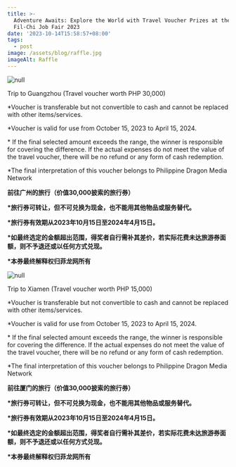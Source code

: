 ```yaml
---
title: >-
  Adventure Awaits: Explore the World with Travel Voucher Prizes at the 2nd
  Fil-Chi Job Fair 2023
date: '2023-10-14T15:58:57+08:00'
tags:
  - post
image: /assets/blog/raffle.jpg
imageAlt: Raffle
---
```

![null](/assets/blog/1.jpg)

Trip to Guangzhou (Travel voucher worth PHP 30,000) 

\*Voucher is transferable but not convertible to cash and cannot be replaced with other items/services.

\*Voucher is valid for use from October 15, 2023 to April 15, 2024.

\* If the final selected amount exceeds the range, the winner is responsible for covering the difference. If the actual expenses do not meet the value of the travel voucher, there will be no refund or any form of cash redemption.

\*The final interpretation of this voucher belongs to Philippine Dragon Media Network

**前往广州的旅行（价值30,000披索的旅行券）**

**\*旅行券可转让，但不可兑换为现金，也不能用其他物品或服务替代。**

**\*旅行券有效期从2023年10月15日至2024年4月15日。**

**\*如最终选定的金额超出范围，得奖者自行需补其差价，若实际花费未达旅游券面额，则不予退还或以任何方式兑现。**

**\*本券最终解释权归菲龙网所有**

![null](/assets/blog/2.jpg)

Trip to Xiamen (Travel voucher worth PHP 15,000) 

\*Voucher is transferable but not convertible to cash and cannot be replaced with other items/services.

\*Voucher is valid for use from October 15, 2023 to April 15, 2024.

\* If the final selected amount exceeds the range, the winner is responsible for covering the difference. If the actual expenses do not meet the value of the travel voucher, there will be no refund or any form of cash redemption.

\*The final interpretation of this voucher belongs to Philippine Dragon Media Network

**前往厦门的旅行（价值30,000披索的旅行券）**

**\*旅行券可转让，但不可兑换为现金，也不能用其他物品或服务替代。**

**\*旅行券有效期从2023年10月15日至2024年4月15日。**

**\*如最终选定的金额超出范围，得奖者自行需补其差价，若实际花费未达旅游券面额，则不予退还或以任何方式兑现。**

**\*本券最终解释权归菲龙网所有**
